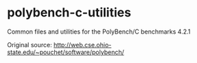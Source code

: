 # polybench-c-utilities
Common files and utilities for the PolyBench/C benchmarks 4.2.1

Original source: http://web.cse.ohio-state.edu/~pouchet/software/polybench/


